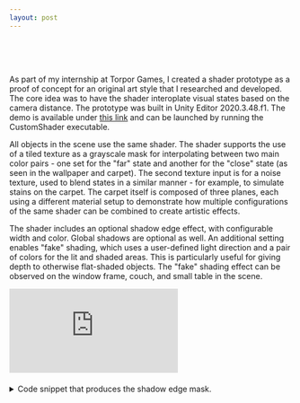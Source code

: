```yaml
---
layout: post
---
```


<div style="height: 50px;"></div>

As part of my internship at Torpor Games, I created a shader prototype as a proof of concept for an original art style that I researched and developed. The core idea was to have the shader interoplate visual states based on the camera distance. The prototype was built in Unity Editor 2020.3.48.f1. The demo is available under [this link](https://github.com/kamilashi/Unity-Custom-Shader-Implementation/tree/main/DemoBuild) and can be launched by running the CustomShader executable. 

All objects in the scene use the same shader. The shader supports the use of a tiled texture as a grayscale mask for interpolating between two main color pairs - one set for the "far" state and another for the "close" state (as seen in the wallpaper and carpet). The second texture input is for a noise texture, used to blend states in a similar manner - for example, to simulate stains on the carpet. The carpet itself is composed of three planes, each using a different material setup to demonstrate how multiple configurations of the same shader can be combined to create artistic effects. 

The shader includes an optional shadow edge effect, with configurable width and color. Global shadows are optional as well. An additional setting enables "fake" shading, which uses a user-defined light direction and a pair of colors for the lit and shaded areas. This is particularly useful for giving depth to otherwise flat-shaded objects. The "fake" shading effect can be observed on the window frame, couch, and small table in the scene.

<!-- <video width="720px" controls muted loop playsinline preload="metadata">
    <source src="/assets/videos/shaderproto_f.mp4?v=3" type="video/mp4">
	Could not load the video
</video > -->

<div class="video-embed">
<iframe src="https://player.vimeo.com/video/1085267362?h=bbcfbc1f3e&amp;badge=0&amp;autopause=0&amp;player_id=0&amp;app_id=58479" frameborder="0" allow=" fullscreen; picture-in-picture" allowfullscreen></iframe>
</div>

<div style="height: 20px;"></div>

<details>
<summary>Code snippet that produces the shadow edge mask.</summary>
	{% include custom_shader_prototype_code.html %}
</details>

<!-- The goal of the prototype shader was to achieve a clean, minimalistic and flat look, with emphasis on select decorative materials like textiles or tilework. This visual direction was inspired by figuratice and abstract art of the past century. A strong focus was placed on "framing" the composition with negative space, allowing colors of different objects to sometimes "bleed into" one another - a common technique in illustration, that would add a unique visual style to the rendered image. -->

